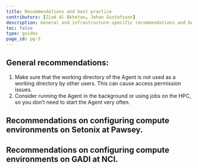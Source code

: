 ```yaml
---
title: Recommendations and best practice
contributors: [Ziad Al-Bkhetan, Johan Gustafsson]
description: General and infrastructure-specific recommendations and best practice to configure your workspace's resources.
toc: false
type: guides
page_id: pg-5
---
```


## General recommendations:

1. Make sure that the working directory of the Agent is not used as a working directory by other users. This can cause access permission issues.
2. Consider running the Agent in the background or using jobs on the HPC, so you don’t need to start the Agent very often.

## Recommendations on configuring compute environments on Setonix at Pawsey.

## Recommendations on configuring compute environments on GADI at NCI.

